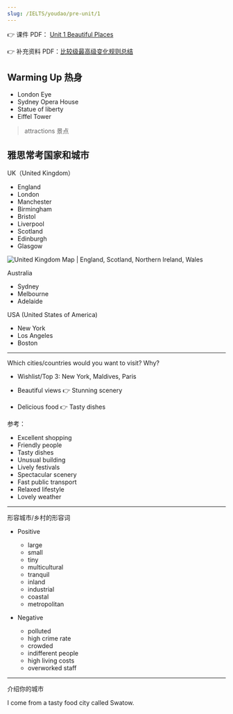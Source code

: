 ```yaml
---
slug: /IELTS/youdao/pre-unit/1
---
```



👉 课件 PDF： [Unit 1 Beautiful Places](./Unit-1-Note.pdf)

👉 补充资料 PDF：[比较级最高级变化规则总结](./Unit-1-Comparative%20Superlative%20Rules%20Summary.pdf)



## Warming Up 热身

- London Eye
- Sydney Opera House
- Statue of liberty
- Eiffel Tower

> attractions 景点

## 雅思常考国家和城市

UK（United Kingdom）

- England
- London
- Manchester
- Birmingham
- Bristol
- Liverpool
- Scotland
- Edinburgh
- Glasgow

![United Kingdom Map | England, Scotland, Northern Ireland, Wales](http://img.wukaipeng.com/2023/11/04-175329-united-kingdom-map.gif)



Australia

- Sydney
- Melbourne
- Adelaide

USA (United States of America)

- New York
- Los Angeles
- Boston

---

Which cities/countries would you want to visit? Why?

- Wishlist/Top 3: New York, Maldives, Paris

- Beautiful views 👉 Stunning scenery
- Delicious food 👉 Tasty dishes

参考：

- Excellent shopping
- Friendly people
- Tasty dishes
- Unusual building
- Lively festivals
- Spectacular scenery
- Fast public transport
- Relaxed lifestyle
- Lovely weather

---

形容城市/乡村的形容词
- Positive
  - large
  - small
  - tiny
  - multicultural
  - tranquil
  - inland
  - industrial
  - coastal
  - metropolitan

- Negative
  - polluted
  - high crime rate
  - crowded
  - indifferent people
  - high living costs
  - overworked staff


---
介绍你的城市

I come from a tasty food city called Swatow.

